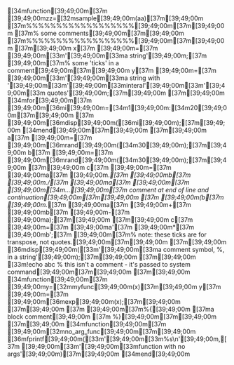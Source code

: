[34mfunction[39;49;00m[37m [39;49;00mzz=[32msample[39;49;00m(aa)[37m[39;49;00m
[37m%%%%%%%%%%%%%%%%%%[39;49;00m[37m[39;49;00m
[37m% some comments[39;49;00m[37m[39;49;00m
[37m%%%%%%%%%%%%%%%%%%[39;49;00m[37m[39;49;00m
[37m[39;49;00m
x[37m [39;49;00m=[37m [39;49;00m[33m'[39;49;00m[33ma string'[39;49;00m;[37m    [39;49;00m[37m% some 'ticks' in a comment[39;49;00m[37m[39;49;00m
y[37m [39;49;00m=[37m [39;49;00m[33m'[39;49;00m[33ma string with '[39;49;00m[33m'[39;49;00m[33minteral'[39;49;00m[33m'[39;49;00m[33m quotes'[39;49;00m;[37m[39;49;00m
[37m[39;49;00m
[34mfor[39;49;00m[37m [39;49;00m[36mi[39;49;00m=[34m1[39;49;00m:[34m20[39;49;00m[37m[39;49;00m
[37m  [39;49;00m[36mdisp[39;49;00m([36mi[39;49;00m);[37m[39;49;00m
[34mend[39;49;00m[37m[39;49;00m
[37m[39;49;00m
a[37m [39;49;00m=[37m [39;49;00m[36mrand[39;49;00m([34m30[39;49;00m);[37m[39;49;00m
b[37m [39;49;00m=[37m [39;49;00m[36mrand[39;49;00m([34m30[39;49;00m);[37m[39;49;00m
[37m[39;49;00m
c[37m [39;49;00m=[37m [39;49;00ma[37m [39;49;00m.*[37m [39;49;00mb[37m [39;49;00m./[37m [39;49;00ma[37m [39;49;00m\[37m [39;49;00m[34m...[39;49;00m[37m comment at end of line and continuation[39;49;00m[37m[39;49;00m
[37m    [39;49;00m(b[37m [39;49;00m.*[37m [39;49;00ma[37m [39;49;00m+[37m [39;49;00mb[37m [39;49;00m-[37m [39;49;00ma);[37m[39;49;00m
[37m[39;49;00m
c[37m [39;49;00m=[37m [39;49;00ma'[37m [39;49;00m*[37m [39;49;00mb';[37m  [39;49;00m[37m% note: these ticks are for transpose, not quotes.[39;49;00m[37m[39;49;00m
[37m[39;49;00m
[36mdisp[39;49;00m([33m'[39;49;00m[33ma comment symbol, %, in a string'[39;49;00m);[37m[39;49;00m
[37m[39;49;00m
[33m!echo abc % this isn't a comment - it's passed to system command[39;49;00m[37m[39;49;00m
[37m[39;49;00m
[34mfunction[39;49;00m[37m [39;49;00my=[32mmyfunc[39;49;00m(x)[37m[39;49;00m
y[37m [39;49;00m=[37m [39;49;00m[36mexp[39;49;00m(x);[37m[39;49;00m
[37m[39;49;00m
[37m [39;49;00m[37m%{[39;49;00m
[37ma block comment[39;49;00m
[37m %}[39;49;00m[37m[39;49;00m
[37m[39;49;00m
[34mfunction[39;49;00m[37m [39;49;00m[32mno_arg_func[39;49;00m[37m[39;49;00m
[36mfprintf[39;49;00m([33m'[39;49;00m[33m%s\n'[39;49;00m,[37m [39;49;00m[33m'[39;49;00m[33mfunction with no args'[39;49;00m)[37m[39;49;00m
[34mend[39;49;00m
